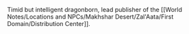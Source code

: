 Timid but intelligent dragonborn, lead publisher of the [[World Notes/Locations and NPCs/Makhshar Desert/Zal'Aata/First Domain/Distribution Center]].